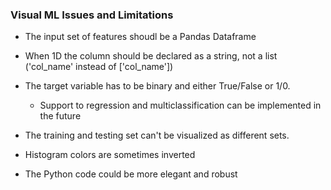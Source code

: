 ### Visual ML Issues and Limitations

- The input set of features shoudl be a Pandas Dataframe
- When 1D the column should be declared as a string, not a list ('col_name' instead of ['col_name'])
- The target variable has to be binary and either True/False or 1/0. 
    - Support to regression and multiclassification can be implemented in the future
- The training and testing set can't be visualized as different sets.

- Histogram colors are sometimes inverted
- The Python code could be more elegant and robust